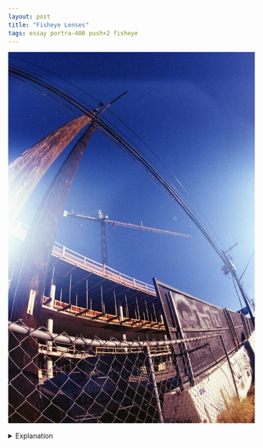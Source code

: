 ```yaml
---
layout: post
title: "Fisheye Lenses"
tags: essay portra-400 push+2 fisheye
---
```


![Fisheye](/assets/images/2023-01/2023-01-08-fisheye.jpg)

<details>
	<summary>Explanation</summary>
	
	A bit of a different post this time. Last year, I shot primarily with normal 50mm lenses. I've may have mentioned this before, but I do think that 50mm is a really powerful and natural focal length to shoot at. Unlike other types of lenses, normal lenses have the property of rendering distances similarly to how our eyes naturally interpret and recognize distances. This is in opposition to wide angle lenses which spread and expand distances to make things look farther apart. Telephoto lenses, their opposite, compress space to make objects look closer together than they are. On another axis from focal lengths is distortion effects. For most lenses, especially normal and telephoto, there is little distortion and this is an expected and sought after trait. For most wide angles, this is also the case. However, there are classes of lenses where this distortion is entirely the point. And that's the point of this post, fisheye lenses.<br><br>

	Fisheye lenses are generally a subset of ultra wide angle lenses where the "barrel distortion" is not meaningfully adjusted to make lines straight. This occurs more strongly toward the edges of the frame than in the center. This creates that bulging effect that is common in pictures taken with fisheye lenses that are not corrected for the distortion.<br><br>

	We can see this really clearly in the picture I've used for this post. Obviously, the poles are supposed to be, and in reality are, straight. In the center of the frame, the crane is straight. But, towards the edge of the frame, the pole to the left really strongly distorts and bends. Additionally, the fence bends downwards away from the center of the frame while the building's horizontal floors stay straight.<br><br>

	Ultimately, this is a bit of a gimmicky effect. It can be really hard to use fisheye lenses in a narrative manner that doesn't also distract. This is something that I definitely want to explore more deeply with this lens.<br><br>

	Talking more specifically about this lens, this is the lens I got all the way back in Nashville last September. I needed to wait until all the repairs were done on the Nikon to really be able to take it for a spin and I'm pleasantly surprised. Given that it's a used lens, it doesn't have all the things I would necessarily expect if I were to buy the lens new. Since you can't apply most normal filters to a fisheye lens like this due to its extreme curvature there are some filters included that attach to the back of the lens instead. This didn't come with those. There's also a small crack or defect on one of the internal elements. But it doesn't seem to affect the pictures in any meaningful way, at least not at the narrowest aperture available which is where this picture was taken. Overall, I'm ok with it because it meant I could get the lens for around $250 instead of close to $1000 new.<br><br>

	A couple of details that I found made shooting with this lens particularly odd or perhaps unexpected. Since this is a 16mm ultra wide angle lens, the angle of view is way wider than normal. It's to the point where if you're taking a picture at eye level, it's entirely possible your feet are in the picture if you're not paying attention. This also really distorts the z axis of the picture. One especially weird thing to look at is your arms if you extend an arm into the frame. It looks like it stretches out and extends a good foot or so longer than it should which is pretty odd. Oddly though, my perception when looking through the viewfinder didn't fully correlate to how the pictures came out. I experienced seeing less distortion, especially in the narrow direction of the frame than what ended up existing. For the picture in this post, I feel like while I did see some distortion along the x axis, it wasn't nearly as pronounced as how it actually turned out. The same was true in the opposite for the other direction.<br><br>

	There's definitely a lot more experimentation needed by me before I can really feel comfortable shooting with this lens effectively. That said, I do want to see how it performs in lower light conditions. Having a widest aperture of f2.8, it's not as wide open as the f1.4 or f1.7 50mm lenses which complicates shooting live music. It's already the case that even with those lenses and pushing film to a 1600 ISO equivalent, I'm getting shutter speeds around 1/30 or maybe 1/125 at the brightest venues. Stopping down to f2.8 would slow that down to 1/8 to 1/30 at best. All told though, motion blur and perfectly clear focus aren't things I find eminently important. So maybe it's fine and I should just proceed and attempt it anyways.
</details>
